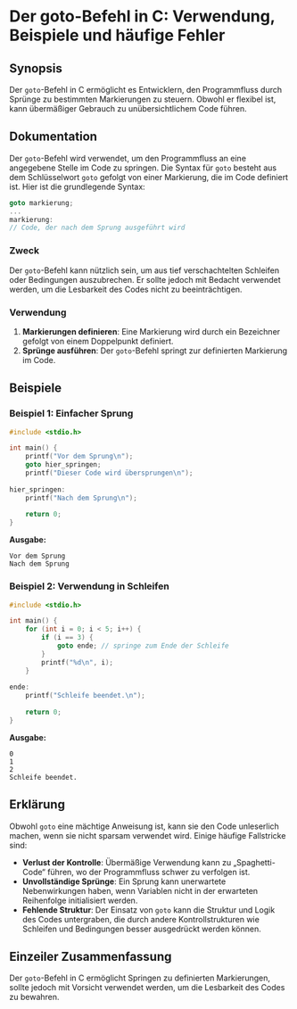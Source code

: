 <!--
Meta Description: # Der goto-Befehl in C: Verwendung, Beispiele und häufige Fehler ## Synopsis Der `goto`-Befehl in C ermöglicht es Entwicklern, den Programmfluss durch...
Meta Keywords: goto, der, code, die, sprung
-->

# Der goto-Befehl in C: Verwendung, Beispiele und häufige Fehler

## Synopsis
Der `goto`-Befehl in C ermöglicht es Entwicklern, den Programmfluss durch Sprünge zu bestimmten Markierungen zu steuern. Obwohl er flexibel ist, kann übermäßiger Gebrauch zu unübersichtlichem Code führen.

## Dokumentation
Der `goto`-Befehl wird verwendet, um den Programmfluss an eine angegebene Stelle im Code zu springen. Die Syntax für `goto` besteht aus dem Schlüsselwort `goto` gefolgt von einer Markierung, die im Code definiert ist. Hier ist die grundlegende Syntax:

```c
goto markierung;
...
markierung: 
// Code, der nach dem Sprung ausgeführt wird
```

### Zweck
Der `goto`-Befehl kann nützlich sein, um aus tief verschachtelten Schleifen oder Bedingungen auszubrechen. Er sollte jedoch mit Bedacht verwendet werden, um die Lesbarkeit des Codes nicht zu beeinträchtigen.

### Verwendung
1. **Markierungen definieren**: Eine Markierung wird durch ein Bezeichner gefolgt von einem Doppelpunkt definiert.
2. **Sprünge ausführen**: Der `goto`-Befehl springt zur definierten Markierung im Code.

## Beispiele

### Beispiel 1: Einfacher Sprung
```c
#include <stdio.h>

int main() {
    printf("Vor dem Sprung\n");
    goto hier_springen;
    printf("Dieser Code wird übersprungen\n");
    
hier_springen:
    printf("Nach dem Sprung\n");
    
    return 0;
}
```
**Ausgabe:**
```
Vor dem Sprung
Nach dem Sprung
```

### Beispiel 2: Verwendung in Schleifen
```c
#include <stdio.h>

int main() {
    for (int i = 0; i < 5; i++) {
        if (i == 3) {
            goto ende; // springe zum Ende der Schleife
        }
        printf("%d\n", i);
    }
    
ende:
    printf("Schleife beendet.\n");
    
    return 0;
}
```
**Ausgabe:**
```
0
1
2
Schleife beendet.
```

## Erklärung
Obwohl `goto` eine mächtige Anweisung ist, kann sie den Code unleserlich machen, wenn sie nicht sparsam verwendet wird. Einige häufige Fallstricke sind:

- **Verlust der Kontrolle**: Übermäßige Verwendung kann zu „Spaghetti-Code“ führen, wo der Programmfluss schwer zu verfolgen ist.
- **Unvollständige Sprünge**: Ein Sprung kann unerwartete Nebenwirkungen haben, wenn Variablen nicht in der erwarteten Reihenfolge initialisiert werden.
- **Fehlende Struktur**: Der Einsatz von `goto` kann die Struktur und Logik des Codes untergraben, die durch andere Kontrollstrukturen wie Schleifen und Bedingungen besser ausgedrückt werden können.

## Einzeiler Zusammenfassung
Der `goto`-Befehl in C ermöglicht Springen zu definierten Markierungen, sollte jedoch mit Vorsicht verwendet werden, um die Lesbarkeit des Codes zu bewahren.